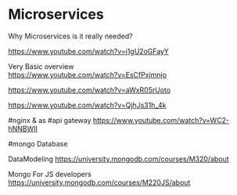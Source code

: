 # Microservices
Why Microservices is it really needed?

https://www.youtube.com/watch?v=j1gU2oGFayY

Very Basic overview  
https://www.youtube.com/watch?v=EsCfPxjmnjo

https://www.youtube.com/watch?v=aWxR05rUoto

https://www.youtube.com/watch?v=QjhJs31h_4k

#nginx & as #api gateway
https://www.youtube.com/watch?v=WC2-hNNBWII


#mongo Database

DataModeling
https://university.mongodb.com/courses/M320/about

Mongo For JS developers
https://university.mongodb.com/courses/M220JS/about
